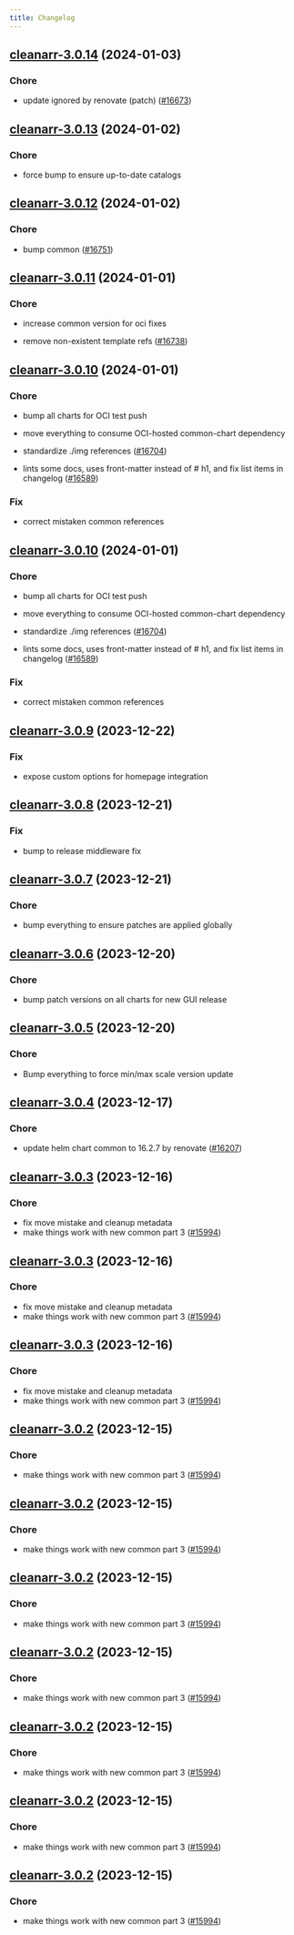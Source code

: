 ```yaml
---
title: Changelog
---
```





## [cleanarr-3.0.14](https://github.com/truecharts/charts/compare/cleanarr-3.0.13...cleanarr-3.0.14) (2024-01-03)

### Chore



- update ignored by renovate (patch) ([#16673](https://github.com/truecharts/charts/issues/16673))


## [cleanarr-3.0.13](https://github.com/truecharts/charts/compare/cleanarr-3.0.12...cleanarr-3.0.13) (2024-01-02)

### Chore



- force bump to ensure up-to-date catalogs


## [cleanarr-3.0.12](https://github.com/truecharts/charts/compare/cleanarr-3.0.11...cleanarr-3.0.12) (2024-01-02)

### Chore



- bump common ([#16751](https://github.com/truecharts/charts/issues/16751))


## [cleanarr-3.0.11](https://github.com/truecharts/charts/compare/cleanarr-3.0.10...cleanarr-3.0.11) (2024-01-01)

### Chore



- increase common version for oci fixes

- remove non-existent template refs ([#16738](https://github.com/truecharts/charts/issues/16738))


## [cleanarr-3.0.10](https://github.com/truecharts/charts/compare/cleanarr-3.0.9...cleanarr-3.0.10) (2024-01-01)

### Chore



- bump all charts for OCI test push

- move everything to consume OCI-hosted common-chart dependency

- standardize ./img references ([#16704](https://github.com/truecharts/charts/issues/16704))

- lints some docs, uses front-matter instead of # h1, and fix list items in changelog ([#16589](https://github.com/truecharts/charts/issues/16589))

### Fix



- correct mistaken common references


## [cleanarr-3.0.10](https://github.com/truecharts/charts/compare/cleanarr-3.0.9...cleanarr-3.0.10) (2024-01-01)

### Chore



- bump all charts for OCI test push

- move everything to consume OCI-hosted common-chart dependency

- standardize ./img references ([#16704](https://github.com/truecharts/charts/issues/16704))

- lints some docs, uses front-matter instead of # h1, and fix list items in changelog ([#16589](https://github.com/truecharts/charts/issues/16589))

### Fix



- correct mistaken common references
## [cleanarr-3.0.9](https://github.com/truecharts/charts/compare/cleanarr-3.0.8...cleanarr-3.0.9) (2023-12-22)

### Fix

- expose custom options for homepage integration

## [cleanarr-3.0.8](https://github.com/truecharts/charts/compare/cleanarr-3.0.7...cleanarr-3.0.8) (2023-12-21)

### Fix

- bump to release middleware fix

## [cleanarr-3.0.7](https://github.com/truecharts/charts/compare/cleanarr-3.0.6...cleanarr-3.0.7) (2023-12-21)

### Chore

- bump everything to ensure patches are applied globally

## [cleanarr-3.0.6](https://github.com/truecharts/charts/compare/cleanarr-3.0.5...cleanarr-3.0.6) (2023-12-20)

### Chore

- bump patch versions on all charts for new GUI release

## [cleanarr-3.0.5](https://github.com/truecharts/charts/compare/cleanarr-3.0.4...cleanarr-3.0.5) (2023-12-20)

### Chore

- Bump everything to force min/max scale version update

## [cleanarr-3.0.4](https://github.com/truecharts/charts/compare/cleanarr-3.0.3...cleanarr-3.0.4) (2023-12-17)

### Chore

- update helm chart common to 16.2.7 by renovate ([#16207](https://github.com/truecharts/charts/issues/16207))

## [cleanarr-3.0.3](https://github.com/truecharts/charts/compare/cleanarr-2.0.13...cleanarr-3.0.3) (2023-12-16)

### Chore

- fix move mistake and cleanup metadata
- make things work with new common part 3 ([#15994](https://github.com/truecharts/charts/issues/15994))

## [cleanarr-3.0.3](https://github.com/truecharts/charts/compare/cleanarr-2.0.13...cleanarr-3.0.3) (2023-12-16)

### Chore

- fix move mistake and cleanup metadata
- make things work with new common part 3 ([#15994](https://github.com/truecharts/charts/issues/15994))

## [cleanarr-3.0.3](https://github.com/truecharts/charts/compare/cleanarr-2.0.13...cleanarr-3.0.3) (2023-12-16)

### Chore

- fix move mistake and cleanup metadata
- make things work with new common part 3 ([#15994](https://github.com/truecharts/charts/issues/15994))

## [cleanarr-3.0.2](https://github.com/truecharts/charts/compare/cleanarr-2.0.13...cleanarr-3.0.2) (2023-12-15)

### Chore

- make things work with new common part 3 ([#15994](https://github.com/truecharts/charts/issues/15994))

## [cleanarr-3.0.2](https://github.com/truecharts/charts/compare/cleanarr-2.0.13...cleanarr-3.0.2) (2023-12-15)

### Chore

- make things work with new common part 3 ([#15994](https://github.com/truecharts/charts/issues/15994))

## [cleanarr-3.0.2](https://github.com/truecharts/charts/compare/cleanarr-2.0.13...cleanarr-3.0.2) (2023-12-15)

### Chore

- make things work with new common part 3 ([#15994](https://github.com/truecharts/charts/issues/15994))

## [cleanarr-3.0.2](https://github.com/truecharts/charts/compare/cleanarr-2.0.13...cleanarr-3.0.2) (2023-12-15)

### Chore

- make things work with new common part 3 ([#15994](https://github.com/truecharts/charts/issues/15994))

## [cleanarr-3.0.2](https://github.com/truecharts/charts/compare/cleanarr-2.0.13...cleanarr-3.0.2) (2023-12-15)

### Chore

- make things work with new common part 3 ([#15994](https://github.com/truecharts/charts/issues/15994))

## [cleanarr-3.0.2](https://github.com/truecharts/charts/compare/cleanarr-2.0.13...cleanarr-3.0.2) (2023-12-15)

### Chore

- make things work with new common part 3 ([#15994](https://github.com/truecharts/charts/issues/15994))

## [cleanarr-3.0.2](https://github.com/truecharts/charts/compare/cleanarr-2.0.13...cleanarr-3.0.2) (2023-12-15)

### Chore

- make things work with new common part 3 ([#15994](https://github.com/truecharts/charts/issues/15994))
